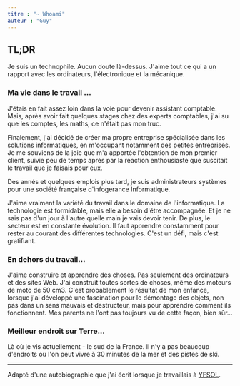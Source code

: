 ```yaml
---
titre : "~ Whoami"
auteur : "Guy"
---
```



## TL;DR

Je suis un technophile. Aucun doute là-dessus. J'aime tout ce qui a un rapport avec les ordinateurs, l'électronique et la mécanique.

### Ma vie dans le travail ...

J'étais en fait assez loin dans la voie pour devenir assistant comptable. Mais, après avoir fait quelques stages chez des experts comptables, j'ai su que les comptes, les maths, ce n'était pas mon truc.

Finalement, j'ai décidé de créer ma propre entreprise spécialisée dans les solutions informatiques, en m'occupant notamment des petites entreprises. Je me souviens de la joie que m'a apportée l'obtention de mon premier client, suivie peu de temps après par la réaction enthousiaste que suscitait le travail que je faisais pour eux.

Des annés et quelques emplois plus tard, je suis administrateurs systèmes pour une société française d'infogerance Informatique.

J'aime vraiment la variété du travail dans le domaine de l'informatique. La technologie est formidable, mais elle a besoin d'être accompagnée. Et je ne sais pas d'un jour à l'autre quelle main je vais devoir tenir. De plus, le secteur est en constante évolution. Il faut apprendre constamment pour rester au courant des différentes technologies. C'est un défi, mais c'est gratifiant.

### En dehors du travail...

J'aime construire et apprendre des choses. Pas seulement des ordinateurs et des sites Web. J'ai construit toutes sortes de choses, même des moteurs de moto de 50 cm3. C'est probablement le résultat de mon enfance, lorsque j'ai développé une fascination pour le démontage des objets, non pas dans un sens mauvais et destructeur, mais pour apprendre comment ils fonctionnent. Mes parents ne l'ont pas toujours vu de cette façon, bien sûr...

### Meilleur endroit sur Terre...

Là où je vis actuellement - le sud de la France. Il n'y a pas beaucoup d'endroits où l'on peut vivre à 30 minutes de la mer et des pistes de ski.

----
Adapté d'une autobiographie que j'ai écrit lorsque je travaillais à [YFSOL](https://yfsol.com).